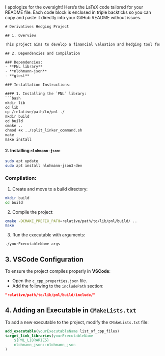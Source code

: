I apologize for the oversight! Here’s the LaTeX code tailored for your README file. Each code block is enclosed in triple backticks so you can copy and paste it directly into your GitHub README without issues.

```latex
# Derivatives Hedging Project

## 1. Overview

This project aims to develop a financial valuation and hedging tool for derivative products using **C++**. The goal is to apply both the design and programming principles studied in the second-year courses, as well as the **Black-Scholes** theory introduced in the "Introduction to Derivative Products" course.

## 2. Dependencies and Compilation

### Dependencies:
- **PNL library** 
- **nlohmann-json** 
- **gtest**

### Installation Instructions:

#### 1. Installing the `PNL` library:
```bash
mkdir lib
cd lib
cp /relative/path/to/pnl ./
mkdir build
cd build
cmake ..
chmod +x ../split_linker_command.sh
make
make install
```

#### 2. Installing `nlohmann-json`:
```bash
sudo apt update
sudo apt install nlohmann-json3-dev
```

### Compilation:
1. Create and move to a build directory:
```bash
mkdir build
cd build
```
2. Compile the project:
```bash
cmake -DCMAKE_PREFIX_PATH=relative/path/to/lib/pnl/build/ ..
make
```
3. Run the executable with arguments:
```bash
./yourExecutableName args
```

## 3. VSCode Configuration

To ensure the project compiles properly in **VSCode**:
- Open the `c_cpp_properties.json` file.
- Add the following to the `includePath` section:
```json
"relative/path/to/lib/pnl/build/include/"
```

## 4. Adding an Executable in `CMakeLists.txt`

To add a new executable to the project, modify the `CMakeLists.txt` file:

```cmake
add_executable(yourExecutableName list_of_cpp_files)
target_link_libraries(yourExecutableName
    ${PNL_LIBRARIES}
    nlohmann_json::nlohmann_json
)
```
```

